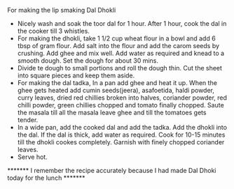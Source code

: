For making the lip smaking Dal Dhokli 

* Nicely wash and soak the toor dal for 1 hour. After 1 hour, cook the dal in the cooker till 3 whistles. 
* For making the dhokli, take 1 1/2 cup wheat flour in a bowl and add 6 tbsp of gram flour. Add salt into the flour and add the carom seeds by crushing. Add ghee and mix well. Add water as required and knead to a smooth dough. Set the dough for about 30 mins.
* Divide te dough to small portions and roll the dough thin. Cut the sheet into square pieces and keep them aside.
* For making the dal tadka, In a pan add ghee and heat it up. When the ghee gets heated add cumin seeds(jeera), asafoetida, haldi powder, curry leaves, dried red chillies broken into halves, coriander powder, red chilli powder, green chillies chopped and tomato finally chopped. Saute the masala till all the masala leave ghee and till the tomatoes gets tender.
* In a wide pan, add the cooked dal and add the tadka. Add the dhokli into the dal.
If the dal is thick, add water as required.  Cook for 10-15 minutes till the dhokli cookes completely. Garnish with finely chopped coriander leaves.
* Serve hot. 



******* I remember the recipe accurately because I had made Dal Dhoki today for the lunch *******